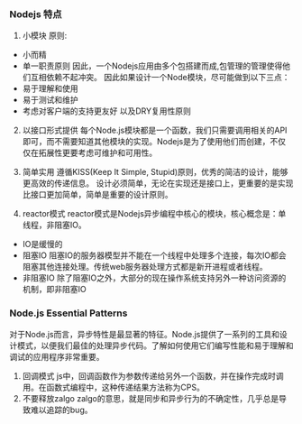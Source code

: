 ### Nodejs 特点
1. 小模块
原则:
* 小而精
* 单一职责原则
因此，一个Nodejs应用由多个包搭建而成,包管理的管理使得他们互相依赖不起冲突。
因此如果设计一个Node模块，尽可能做到以下三点：
* 易于理解和使用
* 易于测试和维护
* 考虑对客户端的支持更友好
以及DRY复用性原则
2. 以接口形式提供
每个Node.js模块都是一个函数，我们只需要调用相关的API即可，而不需要知道其他模块的实现。Nodejs是为了使用他们而创建，不仅仅在拓展性更要考虑可维护和可用性。

3. 简单实用
遵循KISS(Keep It Simple, Stupid)原则，优秀的简洁的设计，能够更高效的传递信息。
设计必须简单，无论在实现还是接口上，更重要的是实现比接口更加简单，简单是重要的设计原则。
4. reactor模式
reactor模式是Nodejs异步编程中核心的模块，核心概念是：单线程，非阻塞IO。
- IO是缓慢的
- 阻塞IO
阻塞IO的服务器模型并不能在一个线程中处理多个连接，每次IO都会阻塞其他连接处理。传统web服务器处理方式都是新开进程或者线程。
- 非阻塞IO
除了阻塞IO之外，大部分的现在操作系统支持另外一种访问资源的机制，即非阻塞IO

### Node.js Essential Patterns
对于Node.js而言，异步特性是最显著的特征。Node.js提供了一系列的工具和设计模式，以便我们最佳的处理异步代码。了解如何使用它们编写性能和易于理解和调试的应用程序非常重要。
1. 回调模式
js中，回调函数作为参数传递给另外一个函数，并在操作完成时调用。在函数式编程中，这种传递结果方法称为CPS。
2. 不要释放zalgo
zalgo的意思，就是同步和异步行为的不确定性，几乎总是导致难以追踪的bug。

